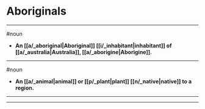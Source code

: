 # Aboriginals
---
#noun
- **An [[a/_aboriginal|Aboriginal]] [[i/_inhabitant|inhabitant]] of [[a/_australia|Australia]], [[a/_aborigine|Aborigine]].**
---
#noun
- **An [[a/_animal|animal]] or [[p/_plant|plant]] [[n/_native|native]] to a region.**
---
---
